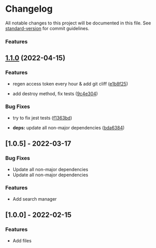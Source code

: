 # Changelog

All notable changes to this project will be documented in this file. See [standard-version](https://github.com/conventional-changelog/standard-version) for commit guidelines.

### Features

## [1.1.0](https://github.com/spotifyts/spotify.ts/compare/v1.0.5...v1.1.0) (2022-04-15)

### Features

-   regen access token every hour & add git cliff ([e1b8f25](https://github.com/spotifyts/spotify.ts/commit/e1b8f253c1dea27b3c889f82b8e4eba494fb6f5a))

-   add destroy method, fix tests ([9c4e304](https://github.com/spotifyts/spotify.ts/commit/9c4e30425e8f4cfb413f84ca3726be988182a311))

### Bug Fixes

-   try to fix jest tests ([f1363bd](https://github.com/spotifyts/spotify.ts/commit/f1363bd4e3dcda850941373a86369f1f97b7e7d3))

-   **deps:** update all non-major dependencies ([bda6384](https://github.com/spotifyts/spotify.ts/commit/bda63847dc9afa55eaed5a6f47d692657e393e4e))

## [1.0.5] - 2022-03-17

### Bug Fixes

-   Update all non-major dependencies
-   Update all non-major dependencies

### Features

-   Add search manager

## [1.0.0] - 2022-02-15

### Features

-   Add files
